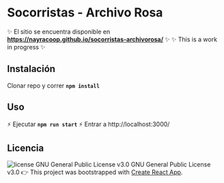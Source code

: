 # Socorristas - Archivo Rosa  
:sparkles: El sitio se encuentra disponible en **https://nayracoop.github.io/socorristas-archivorosa/** :sparkles: 
:sparkles: This is a work in progress :sparkles: 

## Instalación
Clonar repo y correr 
**`npm install`**
## Uso
 :zap: Ejecutar **`npm run start`**
 :zap: Entrar a http://localhost:3000/
## Licencia
<img src="https://img.shields.io/badge/license-GPL--3-brightgreen" alt="license GNU General Public License v3.0">   GNU General Public License v3.0
:point_right: This project was bootstrapped with [Create React App](https://github.com/facebook/create-react-app).
